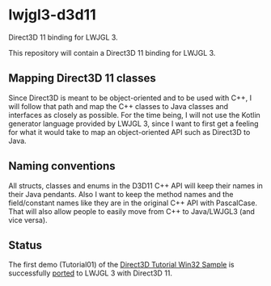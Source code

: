 lwjgl3-d3d11
====
Direct3D 11 binding for LWJGL 3.

This repository will contain a Direct3D 11 binding for LWJGL 3.

Mapping Direct3D 11 classes
----
Since Direct3D is meant to be object-oriented and to be used with C++, I will follow that path and map the C++ classes to Java classes and interfaces as closely as possible.
For the time being, I will not use the Kotlin generator language provided by LWJGL 3, since I want to first get a feeling for what it would take to map an object-oriented API such as Direct3D to Java.

Naming conventions
----
All structs, classes and enums in the D3D11 C++ API will keep their names in their Java pendants. Also I want to keep the method names and the field/constant names like they are in the original C++ API with PascalCase. That will also allow people to easily move from C++ to Java/LWJGL3 (and vice versa).

Status
----
The first demo (Tutorial01) of the [Direct3D Tutorial Win32 Sample](https://code.msdn.microsoft.com/windowsdesktop/Direct3D-Tutorial-Win32-829979ef) is successfully [ported](https://github.com/httpdigest/lwjgl3-d3d11/blob/master/test/org/lwjgl/d3d11/tutorial01/Tutorial01.java) to LWJGL 3 with Direct3D 11.
